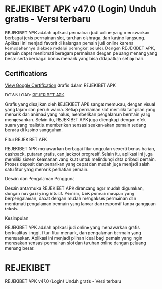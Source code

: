 # REJEKIBET APK v47.0 (Login) Unduh gratis - Versi terbaru
REJEKIBET APK adalah aplikasi permainan judi online yang menawarkan berbagai jenis permainan slot, taruhan olahraga, dan kasino langsung. Aplikasi ini menjadi favorit di kalangan pemain judi online karena kemudahannya diakses melalui perangkat seluler. Dengan REJEKIBET APK, pemain dapat menikmati beragam permainan dengan peluang menang yang besar serta berbagai bonus menarik yang bisa didapatkan setiap hari.
## Certifications
[View Google Certification](googledb37bcbb265a988f.html)
Grafis dalam REJEKIBET APK

DOWNLOAD: [REJEKIBET APK](https://dogas.info/id/rejekibet/)

Grafis yang disajikan oleh REJEKIBET APK sangat memukau, dengan visual yang tajam dan penuh warna. Setiap permainan slot memiliki tampilan yang menarik dan animasi yang halus, memberikan pengalaman bermain yang mengesankan. Selain itu, REJEKIBET APK juga dilengkapi dengan efek suara yang realistis, memberikan sensasi seakan-akan pemain sedang berada di kasino sungguhan.

Fitur REJEKIBET APK

REJEKIBET APK menawarkan berbagai fitur unggulan seperti bonus harian, cashback, putaran gratis, dan jackpot progresif. Selain itu, aplikasi ini juga memiliki sistem keamanan yang kuat untuk melindungi data pribadi pemain. Proses deposit dan penarikan yang cepat dan mudah juga menjadi salah satu fitur yang menarik perhatian pemain.

Desain dan Pengalaman Pengguna

Desain antarmuka REJEKIBET APK dirancang agar mudah digunakan, dengan navigasi yang intuitif. Pemain, baik pemula maupun yang berpengalaman, dapat dengan mudah mengakses permainan dan menikmati pengalaman bermain yang lancar dan responsif tanpa gangguan teknis.

Kesimpulan

REJEKIBET APK adalah aplikasi judi online yang menawarkan grafis berkualitas tinggi, fitur-fitur menarik, dan pengalaman bermain yang memuaskan. Aplikasi ini menjadi pilihan ideal bagi pemain yang ingin merasakan sensasi permainan slot dan taruhan online dengan peluang menang besar.
# REJEKIBET
REJEKIBET APK v47.0 (Login) Unduh gratis - Versi terbaru
